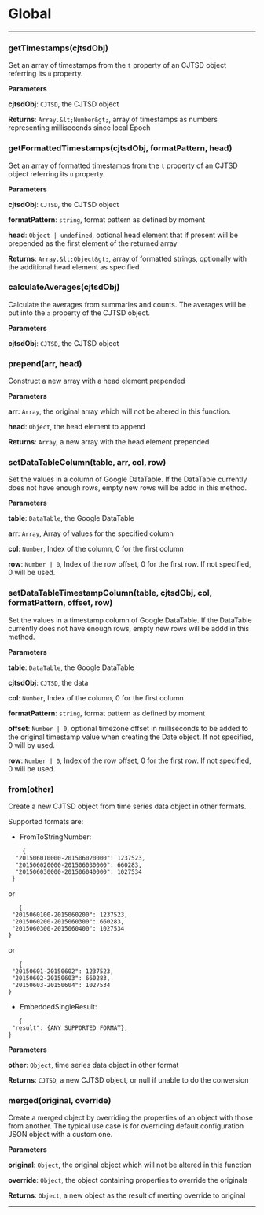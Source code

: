 # Global





* * *

### getTimestamps(cjtsdObj) 

Get an array of timestamps from the `t` property of an CJTSD object referring its `u` property.

**Parameters**

**cjtsdObj**: `CJTSD`, the CJTSD object

**Returns**: `Array.&lt;Number&gt;`, array of timestamps as numbers representing
                  							milliseconds since local Epoch


### getFormattedTimestamps(cjtsdObj, formatPattern, head) 

Get an array of formatted timestamps from the `t` property of an CJTSD object referring its `u` property.

**Parameters**

**cjtsdObj**: `CJTSD`, the CJTSD object

**formatPattern**: `string`, format pattern as defined by moment

**head**: `Object | undefined`, optional head element that if present will be prepended as the first element of the returned array

**Returns**: `Array.&lt;Object&gt;`, array of formatted strings, optionally with the additional head element as specified


### calculateAverages(cjtsdObj) 

Calculate the averages from summaries and counts.
The averages will be put into the `a` property of the CJTSD object.

**Parameters**

**cjtsdObj**: `CJTSD`, the CJTSD object



### prepend(arr, head) 

Construct a new array with a head element prepended

**Parameters**

**arr**: `Array`, the original array which will not be altered in this function.

**head**: `Object`, the head element to append

**Returns**: `Array`, a new array with the head element prepended


### setDataTableColumn(table, arr, col, row) 

Set the values in a column of Google DataTable.
If the DataTable currently does not have enough rows, empty new rows will be addd in this method.

**Parameters**

**table**: `DataTable`, the Google DataTable

**arr**: `Array`, Array of values for the specified column

**col**: `Number`, Index of the column, 0 for the first column

**row**: `Number | 0`, Index of the row offset, 0 for the first row. If not specified, 0 will be used.



### setDataTableTimestampColumn(table, cjtsdObj, col, formatPattern, offset, row) 

Set the values in a timestamp column of Google DataTable.
If the DataTable currently does not have enough rows, empty new rows will be addd in this method.

**Parameters**

**table**: `DataTable`, the Google DataTable

**cjtsdObj**: `CJTSD`, the data

**col**: `Number`, Index of the column, 0 for the first column

**formatPattern**: `string`, format pattern as defined by moment

**offset**: `Number | 0`, optional timezone offset in milliseconds to be added to
                               the original timestamp value when creating the Date object.
                               If not specified, 0 will by used.

**row**: `Number | 0`, Index of the row offset, 0 for the first row. If not specified, 0 will be used.



### from(other) 

Create a new CJTSD object from time series data object in other formats.

Supported formats are:
* FromToStringNumber:
```
	{
  "201506010000-201506020000": 1237523,
  "201506020000-201506030000": 660283,
  "201506030000-201506040000": 1027534
 }
 ```
 or
 ```
	{
  "2015060100-2015060200": 1237523,
  "2015060200-2015060300": 660283,
  "2015060300-2015060400": 1027534
 }
 ```
 or
 ```
	{
  "20150601-20150602": 1237523,
  "20150602-20150603": 660283,
  "20150603-20150604": 1027534
 }
 ```
* EmbeddedSingleResult:
 ```
	{
  "result": {ANY SUPPORTED FORMAT},
 }
 ```

**Parameters**

**other**: `Object`, time series data object in other format

**Returns**: `CJTSD`, a new CJTSD object, or null if unable to do the conversion


### merged(original, override) 

Create a merged object by overriding the properties of an object with those from another.
The typical use case is for overriding default configuration JSON object with a custom one.

**Parameters**

**original**: `Object`, the original object which will not be altered in this function

**override**: `Object`, the object containing properties to override the originals

**Returns**: `Object`, a new object as the result of merting override to original



* * *










